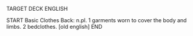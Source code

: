 TARGET DECK
ENGLISH

START
Basic
Clothes
Back: n.pl. 1 garments worn to cover the body and limbs. 2 bedclothes. [old english]
END
